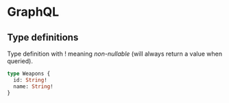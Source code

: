 # GraphQL

## Type definitions

Type definition with ! meaning _non-nullable_ (will always return a value when queried).

```graphql
type Weapons {
  id: String!
  name: String!
}
```

